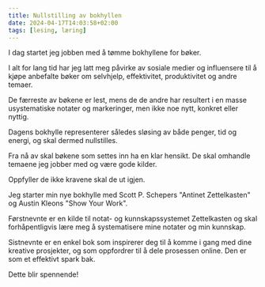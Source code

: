 ```yaml
---
title: Nullstilling av bokhyllen
date: 2024-04-17T14:03:58+02:00
tags: [lesing, læring]
---
```

I dag startet jeg jobben med å tømme bokhyllene for bøker.

I alt for lang tid har jeg latt meg påvirke av sosiale medier og influensere til å kjøpe anbefalte bøker om selvhjelp, effektivitet, produktivitet og andre temaer.

De færreste av bøkene er lest, mens de de andre har resultert i en masse usystematiske notater og markeringer, men ikke noe nytt, konkret eller nyttig.

Dagens bokhylle representerer således sløsing av både penger, tid og energi, og skal dermed nullstilles.

Fra nå av skal bøkene som settes inn ha en klar hensikt. De skal omhandle temaene jeg jobber med og være gode kilder.

Oppfyller de ikke kravene skal de ut igjen.

Jeg starter min nye bokhylle med Scott P. Schepers "Antinet Zettelkasten" og Austin Kleons "Show Your Work".

Førstnevnte er en kilde til notat- og kunnskapssystemet Zettelkasten og skal forhåpentligvis lære meg å systematisere mine notater og min kunnskap.

Sistnevnte er en enkel bok som inspirerer deg til å komme i gang med dine kreative prosjekter, og som oppfordrer til å dele prosessen online. Den er som et effektivt spark bak.

Dette blir spennende!
